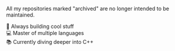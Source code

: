 All my repositories marked "archived" are no longer intended to be maintained.

🌟 Always building cool stuff  
💻 Master of multiple languages  
📚 Currently diving deeper into C++
